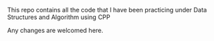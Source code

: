 This repo contains all the code that I have been practicing under Data Structures and Algorithm using CPP

Any changes are welcomed here. 
